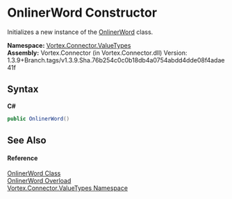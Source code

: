 # OnlinerWord Constructor 
 

Initializes a new instance of the <a href="T_Vortex_Connector_ValueTypes_OnlinerWord.md">OnlinerWord</a> class.

**Namespace:**&nbsp;<a href="N_Vortex_Connector_ValueTypes.md">Vortex.Connector.ValueTypes</a><br />**Assembly:**&nbsp;Vortex.Connector (in Vortex.Connector.dll) Version: 1.3.9+Branch.tags/v1.3.9.Sha.76b254c0c0b18db4a0754abdd4dde08f4adae41f

## Syntax

**C#**<br />
``` C#
public OnlinerWord()
```


## See Also


#### Reference
<a href="T_Vortex_Connector_ValueTypes_OnlinerWord.md">OnlinerWord Class</a><br /><a href="Overload_Vortex_Connector_ValueTypes_OnlinerWord__ctor.md">OnlinerWord Overload</a><br /><a href="N_Vortex_Connector_ValueTypes.md">Vortex.Connector.ValueTypes Namespace</a><br />